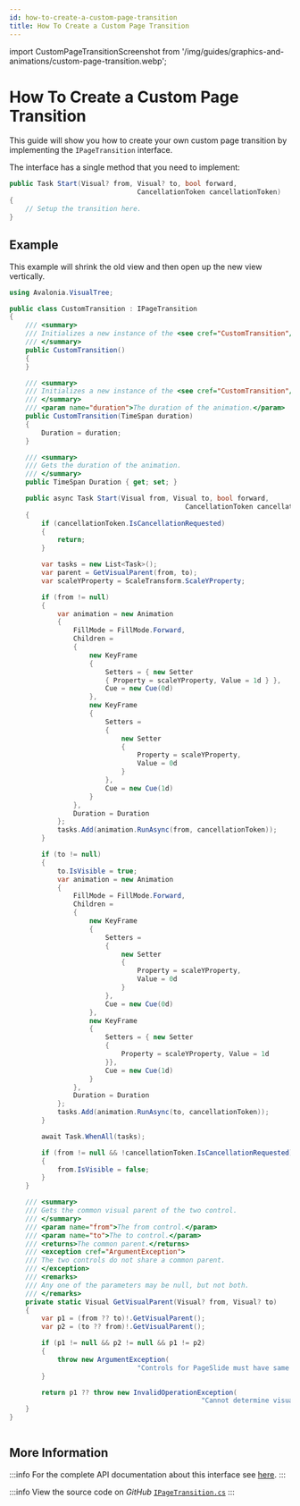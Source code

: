 ```yaml
---
id: how-to-create-a-custom-page-transition
title: How To Create a Custom Page Transition
---
```


import CustomPageTransitionScreenshot from '/img/guides/graphics-and-animations/custom-page-transition.webp';

# How To Create a Custom Page Transition

This guide will show you how to create your own custom page transition by implementing the `IPageTransition` interface.

The interface has a single method that you need to implement:

```csharp
public Task Start(Visual? from, Visual? to, bool forward, 
                                CancellationToken cancellationToken)
{
    // Setup the transition here.
}
```

## Example

This example will shrink the old view and then open up the new view vertically.

```csharp
using Avalonia.VisualTree;

public class CustomTransition : IPageTransition
{
    /// <summary>
    /// Initializes a new instance of the <see cref="CustomTransition"/> class.
    /// </summary>
    public CustomTransition()
    {
    }

    /// <summary>
    /// Initializes a new instance of the <see cref="CustomTransition"/> class.
    /// </summary>
    /// <param name="duration">The duration of the animation.</param>
    public CustomTransition(TimeSpan duration)
    {
        Duration = duration;
    }

    /// <summary>
    /// Gets the duration of the animation.
    /// </summary>
    public TimeSpan Duration { get; set; }

    public async Task Start(Visual from, Visual to, bool forward, 
                                            CancellationToken cancellationToken)
    {
        if (cancellationToken.IsCancellationRequested)
        {
            return;
        }

        var tasks = new List<Task>();
        var parent = GetVisualParent(from, to);
        var scaleYProperty = ScaleTransform.ScaleYProperty;

        if (from != null)
        {
            var animation = new Animation
            {
                FillMode = FillMode.Forward,
                Children =
                {
                    new KeyFrame
                    {
                        Setters = { new Setter 
                        { Property = scaleYProperty, Value = 1d } },
                        Cue = new Cue(0d)
                    },
                    new KeyFrame
                    {
                        Setters =
                        {
                            new Setter
                            {
                                Property = scaleYProperty,
                                Value = 0d
                            }
                        },
                        Cue = new Cue(1d)
                    }
                },
                Duration = Duration
            };
            tasks.Add(animation.RunAsync(from, cancellationToken));
        }

        if (to != null)
        {
            to.IsVisible = true;
            var animation = new Animation
            {
                FillMode = FillMode.Forward,
                Children =
                {
                    new KeyFrame
                    {
                        Setters =
                        {
                            new Setter
                            {
                                Property = scaleYProperty,
                                Value = 0d
                            }
                        },
                        Cue = new Cue(0d)
                    },
                    new KeyFrame
                    {
                        Setters = { new Setter 
                        { 
                            Property = scaleYProperty, Value = 1d 
                        }},
                        Cue = new Cue(1d)
                    }
                },
                Duration = Duration
            };
            tasks.Add(animation.RunAsync(to, cancellationToken));
        }

        await Task.WhenAll(tasks);

        if (from != null && !cancellationToken.IsCancellationRequested)
        {
            from.IsVisible = false;
        }
    }

    /// <summary>
    /// Gets the common visual parent of the two control.
    /// </summary>
    /// <param name="from">The from control.</param>
    /// <param name="to">The to control.</param>
    /// <returns>The common parent.</returns>
    /// <exception cref="ArgumentException">
    /// The two controls do not share a common parent.
    /// </exception>
    /// <remarks>
    /// Any one of the parameters may be null, but not both.
    /// </remarks>
    private static Visual GetVisualParent(Visual? from, Visual? to)
    {
        var p1 = (from ?? to)!.GetVisualParent();
        var p2 = (to ?? from)!.GetVisualParent();

        if (p1 != null && p2 != null && p1 != p2)
        {
            throw new ArgumentException(
                                "Controls for PageSlide must have same parent.");
        }

        return p1 ?? throw new InvalidOperationException(
                                                "Cannot determine visual parent.");
    }
}
```

<img src={CustomPageTransitionScreenshot} alt=''/>

## More Information

:::info
For the complete API documentation about this interface see [here](http://reference.avaloniaui.net/api/Avalonia.Animation/IPageTransition/).
:::

:::info
View the source code on _GitHub_ [`IPageTransition.cs`](https://github.com/AvaloniaUI/Avalonia/blob/master/src/Avalonia.Base/Animation/IPageTransition.cs)
:::
